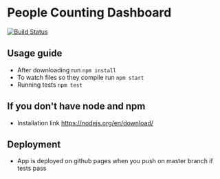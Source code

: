 # People Counting Dashboard

[![Build Status](https://travis-ci.org/icebergMNE/people-counting-dashboard.svg?branch=master)](https://travis-ci.org/icebergMNE/people-counting-dashboard)


## Usage guide
- After downloading run `npm install`
- To watch files so they compile run `npm start`
- Running tests `npm test`

## If you don't have node and npm
- Installation link https://nodejs.org/en/download/

## Deployment
- App is deployed on github pages when you push on master branch if tests pass

